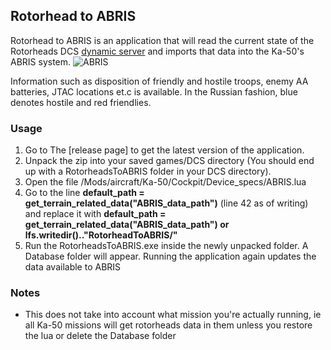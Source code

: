 ## Rotorhead to ABRIS
Rotorhead to ABRIS is an application that will read the current state of the Rotorheads DCS [dynamic server](http://rotorheads.ddns.net/) and imports that data into the Ka-50's ABRIS system.
![ABRIS](https://user-images.githubusercontent.com/5412638/125851711-176c6035-4881-4440-a1ed-b298f235beb6.png)

Information such as disposition of friendly and hostile troops, enemy AA batteries, JTAC locations et.c is available. In the Russian fashion, blue denotes hostile and red friendlies.

### Usage
1. Go to The [release page] to get the latest version of the application.
2. Unpack the zip into your saved games/DCS directory (You should end up with a RotorheadsToABRIS folder in your DCS directory).
3. Open the file /Mods/aircraft/Ka-50/Cockpit/Device_specs/ABRIS.lua
4. Go to the line **default_path = get_terrain_related_data("ABRIS_data_path")** (line 42 as of writing) and replace it with **default_path = get_terrain_related_data("ABRIS_data_path") or lfs.writedir().."RotorheadToABRIS/"**
5. Run the RotorheadsToABRIS.exe inside the newly unpacked folder. A Database folder will appear. Running the application again updates the data available to ABRIS

### Notes
* This does not take into account what mission you're actually running, ie all Ka-50 missions will get rotorheads data in them unless you restore the lua or delete the Database folder

